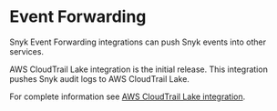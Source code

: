 # Event Forwarding

Snyk Event Forwarding integrations can push Snyk events into other services.

AWS CloudTrail Lake integration is the initial release. This integration pushes Snyk audit logs to  AWS CloudTrail Lake.

For complete information see [AWS CloudTrail Lake integration](aws-cloudtrail-lake.md).
